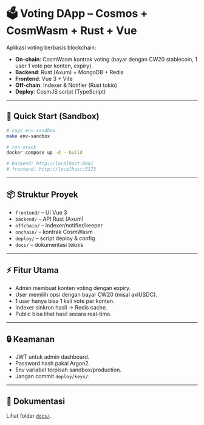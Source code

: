 
# 🗳️ Voting DApp – Cosmos + CosmWasm + Rust + Vue

Aplikasi voting berbasis blockchain:
- **On-chain**: CosmWasm kontrak voting (bayar dengan CW20 stablecoin, 1 user 1 vote per konten, expiry).
- **Backend**: Rust (Axum) + MongoDB + Redis
- **Frontend**: Vue 3 + Vite
- **Off-chain**: Indexer & Notifier (Rust tokio)
- **Deploy**: CosmJS script (TypeScript)

---

## 🚀 Quick Start (Sandbox)

```bash
# copy env sandbox
make env-sandbox

# run stack
docker compose up -d --build

# backend: http://localhost:8081
# frontend: http://localhost:5173
```

---

## 📦 Struktur Proyek
- `frontend/` – UI Vue 3
- `backend/` – API Rust (Axum)
- `offchain/` – indexer/notifier/keeper
- `onchain/` – kontrak CosmWasm
- `deploy/` – script deploy & config
- `docs/` – dokumentasi teknis

---

## ⚡ Fitur Utama
- Admin membuat konten voting dengan expiry.
- User memilih opsi dengan bayar CW20 (misal axlUSDC).
- 1 user hanya bisa 1 kali vote per konten.
- Indexer sinkron hasil → Redis cache.
- Public bisa lihat hasil secara real-time.

---

## 🔒 Keamanan
- JWT untuk admin dashboard.
- Password hash pakai Argon2.
- Env variabel terpisah sandbox/production.
- Jangan commit `deploy/keys/`.

---

## 📖 Dokumentasi
Lihat folder [`docs/`](./docs).
